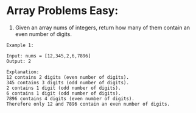 # Array Problems Easy:

1. Given an array nums of integers, return how many of them contain an even number of digits.

``` 
Example 1:

Input: nums = [12,345,2,6,7896]
Output: 2

Explanation:
12 contains 2 digits (even number of digits).
345 contains 3 digits (odd number of digits).
2 contains 1 digit (odd number of digits).
6 contains 1 digit (odd number of digits).
7896 contains 4 digits (even number of digits).
Therefore only 12 and 7896 contain an even number of digits.
```